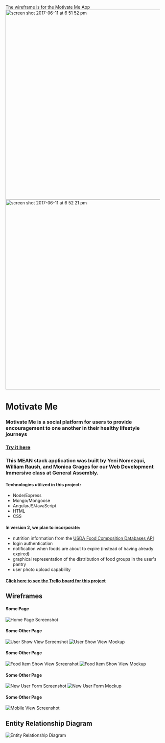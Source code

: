 The wireframe is for the Motivate Me App
<img width="620" alt="screen shot 2017-06-11 at 6 51 52 pm" src="https://user-images.githubusercontent.com/22422858/27015226-3458a762-4ed7-11e7-8177-051028313837.png">
<img width="620" alt="screen shot 2017-06-11 at 6 52 21 pm" src="https://user-images.githubusercontent.com/22422858/27015227-36a0ec14-4ed7-11e7-9a2b-4fb6ed0366c0.png">

# Motivate Me

### Motivate Me is a social platform for users to provide encouragement to one another in their healthy lifestyle journeys
### [Try it here](https://motivate-me-project.herokuapp.com/)

### This MEAN stack application was built by Yeni Nomezqui, William Raush, and Monica Grages for our Web Development Immersive class at General Assembly.
#### Technologies utilized in this project:
* Node/Express
* Mongo/Mongoose
* AngularJS/JavaScript
* HTML
* CSS

#### In version 2, we plan to incorporate:
* nutrition information from the [USDA Food Composition Databases API](https://ndb.nal.usda.gov/ndb/doc/)
* login authentication
* notification when foods are about to expire (instead of having already expired)
* graphical representation of the distribution of food groups in the user's pantry
* user photo upload capability

#### [Click here to see the Trello board for this project](https://trello.com/b/FKiU5kU0/wdi-project-3)

## Wireframes

#### Some Page
![Home Page Screenshot](https://user-images.githubusercontent.com/22422858/27015226-3458a762-4ed7-11e7-8177-051028313837.png "Home Page Screenshot")

#### Some Other Page
![User Show View Screenshot](https://user-images.githubusercontent.com/22422858/27015227-36a0ec14-4ed7-11e7-9a2b-4fb6ed0366c0.png "User Show View Screenshot")
![User Show View Mockup](http://i.imgur.com/zLfIdi2l.jpg "User Show View Mockup")

#### Some Other Page
![Food Item Show View Screenshot](http://i.imgur.com/3PXFcz6l.png "Food Item Show View Screenshot")
![Food Item Show View Mockup](http://i.imgur.com/yTL6Qpxl.jpg "Food Item Show View Mockup")

#### Some Other Page
![New User Form Screenshot](http://i.imgur.com/7Ehn8iIl.png "New User Form Screenshot")
![New User Form Mockup](http://i.imgur.com/7V7AGY8l.jpg "New User Form Mockup")

#### Some Other Page
![Mobile View Screenshot](http://i.imgur.com/2i5OMXNl.png "Mobile View Screenshot")


## Entity Relationship Diagram
![Entity Relationship Diagram](http://i.imgur.com/2CGFz4X.jpg "Entity Relationship Diagram")
